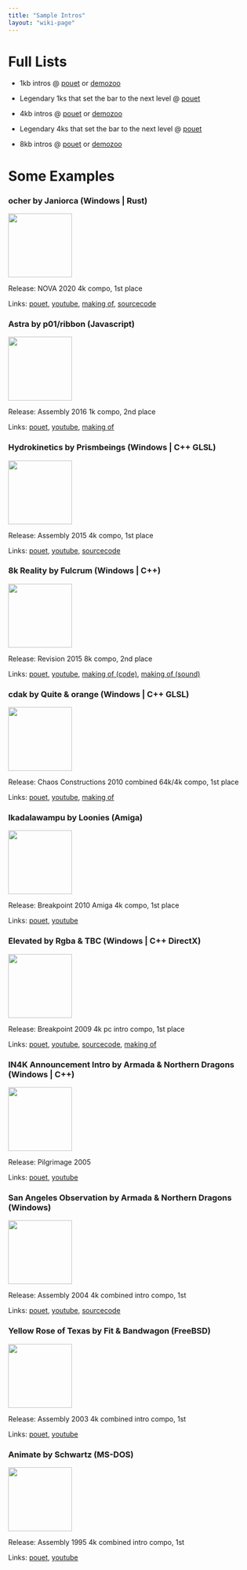 ```yaml
---
title: "Sample Intros"
layout: "wiki-page"
---
```


# Full Lists

* 1kb intros @ [pouet](http://www.pouet.net/prodlist.php?type%5B0%5D=1k&order=thumbup) or [demozoo](https://demozoo.org/productions/?platform=&production_type=21)

* Legendary 1ks that set the bar to the next level @ [pouet](https://www.pouet.net/topic.php?which=12068)

* 4kb intros @ [pouet](http://www.pouet.net/prodlist.php?type%5B0%5D=4k&order=thumbup) or [demozoo](https://demozoo.org/productions/?platform=&production_type=3)

* Legendary 4ks that set the bar to the next level @ [pouet](https://www.pouet.net/topic.php?which=12065)

* 8kb intros @ [pouet](http://www.pouet.net/prodlist.php?type%5B0%5D=8k&order=thumbup) or [demozoo](https://demozoo.org/productions/?platform=&production_type=43)

# Some Examples

### ocher by Janiorca (Windows | Rust)

<a href="http://www.pouet.net/prod.php?which=85924"><img src="https://content.pouet.net/files/screenshots/00085/00085924.jpg" height="130em" /></a>

Release: NOVA 2020 4k compo, 1st place

Links: [pouet](http://www.pouet.net/prod.php?which=85924), [youtube](https://youtu.be/SIkkYRQ07tU), [making of](https://www.codeslow.com/2020/07/writing-winning-4k-intro-in-rust.html/), [sourcecode](https://github.com/janiorca/sphere_dance)

### Astra by p01/ribbon (Javascript)

<a href="http://www.pouet.net/prod.php?which=67907"><img src="https://content.pouet.net/files/screenshots/00067/00067907.png" height="130em" /></a>

Release: Assembly 2016 1k compo, 2nd place

Links: [pouet](http://www.pouet.net/prod.php?which=67907), [youtube](https://youtu.be/JOC7L91CxyU), [making of](http://www.p01.org/ASTRA/)

### Hydrokinetics by Prismbeings (Windows | C++ GLSL)

<a href="http://www.pouet.net/prod.php?which=66059"><img src="https://content.pouet.net/files/screenshots/00066/00066059.jpg" height="130em" /></a>

Release: Assembly 2015 4k compo, 1st place

Links: [pouet](http://www.pouet.net/prod.php?which=66059), [youtube](https://www.youtube.com/watch?v=7wLA0IVj7sA), [sourcecode](https://github.com/armak/Hydrokinetics)

### 8k Reality by Fulcrum (Windows | C++)

<a href="http://www.pouet.net/prod.php?which=65412"><img src="https://content.pouet.net/files/screenshots/00065/00065412.jpg" height="130em" /></a>

Release: Revision 2015 8k compo, 2nd place

Links: [pouet](http://www.pouet.net/prod.php?which=65412), [youtube](https://www.youtube.com/watch?v=lI-yGc6Ixr0), [making of (code)](http://www.fulcrum-demo.org/2015/8k-reality/), [making of (sound)](http://elblancosdigitaldreams.blogspot.pt/2015/04/getting-real-pt-1-are-we-crazy.html)

### cdak by Quite & orange (Windows | C++ GLSL)

<a href="http://www.pouet.net/prod.php?which=55758"><img src="https://content.pouet.net/files/screenshots/00055/00055758.jpg" height="130em" /></a>

Release: Chaos Constructions 2010 combined 64k/4k compo, 1st place

Links: [pouet](http://www.pouet.net/prod.php?which=55758), [youtube](http://www.youtube.com/watch?v=RCh3Q08HMfs), [making of](http://www.pouet.net/topic.php?which=7909)

### Ikadalawampu by Loonies (Amiga)

<a href="http://www.pouet.net/prod.php?which=54561"><img src="https://content.pouet.net/files/screenshots/00054/00054561.jpg" height="130em" /></a>

Release: Breakpoint 2010 Amiga 4k compo, 1st place

Links: [pouet](http://www.pouet.net/prod.php?which=54561), [youtube](http://www.youtube.com/watch?v=FublQwmMYVk)

### Elevated by Rgba & TBC (Windows | C++ DirectX)

<a href="http://www.pouet.net/prod.php?which=63860"><img src="https://content.pouet.net/files/screenshots/00052/00052938.jpg" height="130em" /></a>

Release: Breakpoint 2009 4k pc intro compo, 1st place

Links: [pouet](http://www.pouet.net/prod.php?which=63860), [youtube](https://www.youtube.com/watch?v=jB0vBmiTr6o), [sourcecode](https://github.com/in4k/rgba_tbc_elevated_source), [making of](http://iquilezles.org/www/material/function2009/function2009.pdf) 

### IN4K Announcement Intro by Armada & Northern Dragons (Windows | C++)

<a href="http://www.pouet.net/prod.php?which=19068"><img src="https://content.pouet.net/files/screenshots/00019/00019068.png" height="130em" /></a>

Release: Pilgrimage 2005

Links: [pouet](http://www.pouet.net/prod.php?which=19068), [youtube](https://www.youtube.com/watch?v=kv3etzfovWo)

### San Angeles Observation by Armada & Northern Dragons (Windows)

<a href="http://www.pouet.net/prod.php?which=13020"><img src="https://content.pouet.net/files/screenshots/00013/00013020.jpg" height="130em" /></a>

Release: Assembly 2004 4k combined intro compo, 1st

Links: [pouet](http://www.pouet.net/prod.php?which=13020), [youtube](http://youtu.be/vyPpYafz__k), [sourcecode](https://github.com/in4k/angeles-ogles_source)

### Yellow Rose of Texas by Fit & Bandwagon (FreeBSD)

<a href="http://www.pouet.net/prod.php?which=10562"><img src="https://content.pouet.net/files/screenshots/00010/00010562.gif" height="130em" /></a>

Release: Assembly 2003 4k combined intro compo, 1st

Links: [pouet](http://www.pouet.net/prod.php?which=10562), [youtube](http://www.youtube.com/watch?v=tadjLSEjsYk&fmt=22)

### Animate by Schwartz (MS-DOS)

<a href="http://www.pouet.net/prod.php?which=28592"><img src="https://content.pouet.net/files/screenshots/00002/00002859.gif" height="130em" /></a>

Release: Assembly 1995 4k combined intro compo, 1st

Links: [pouet](http://www.pouet.net/prod.php?which=2859), [youtube](https://www.youtube.com/watch?v=Lij1WjjjNw8)
